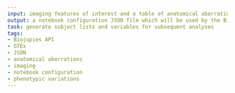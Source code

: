 ```yaml
---
input: imaging features of interest and a table of anatomical aberrations associated with genetic and phenotypic variations
output: a notebook configuration JSON file which will be used by the BioJupies API to generate the notebook containing an analysis of the GTEx samples
task: generate subject lists and variables for subsequent analyses
tags:
- Biojupies API
- GTEx
- JSON
- anatomical aberrations
- imaging
- notebook configuration
- phenotypic variations
---
```

